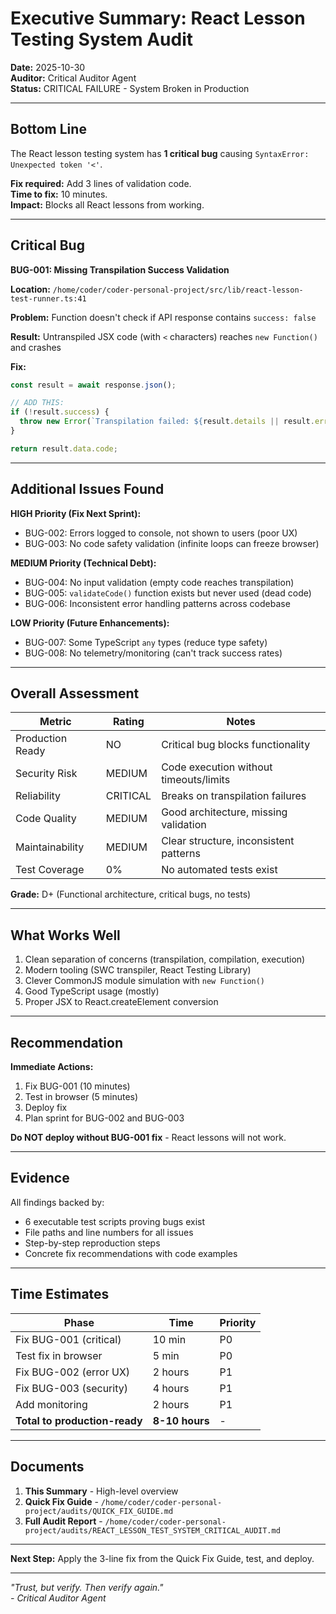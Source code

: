 # Executive Summary: React Lesson Testing System Audit

**Date:** 2025-10-30  
**Auditor:** Critical Auditor Agent  
**Status:** CRITICAL FAILURE - System Broken in Production

---

## Bottom Line

The React lesson testing system has **1 critical bug** causing `SyntaxError: Unexpected token '<'`.

**Fix required:** Add 3 lines of validation code.  
**Time to fix:** 10 minutes.  
**Impact:** Blocks all React lessons from working.

---

## Critical Bug

**BUG-001: Missing Transpilation Success Validation**

**Location:** `/home/coder/coder-personal-project/src/lib/react-lesson-test-runner.ts:41`

**Problem:** Function doesn't check if API response contains `success: false`

**Result:** Untranspiled JSX code (with `<` characters) reaches `new Function()` and crashes

**Fix:**
```typescript
const result = await response.json();

// ADD THIS:
if (!result.success) {
  throw new Error(`Transpilation failed: ${result.details || result.error || 'Unknown error'}`);
}

return result.data.code;
```

---

## Additional Issues Found

**HIGH Priority (Fix Next Sprint):**
- BUG-002: Errors logged to console, not shown to users (poor UX)
- BUG-003: No code safety validation (infinite loops can freeze browser)

**MEDIUM Priority (Technical Debt):**
- BUG-004: No input validation (empty code reaches transpilation)
- BUG-005: `validateCode()` function exists but never used (dead code)
- BUG-006: Inconsistent error handling patterns across codebase

**LOW Priority (Future Enhancements):**
- BUG-007: Some TypeScript `any` types (reduce type safety)
- BUG-008: No telemetry/monitoring (can't track success rates)

---

## Overall Assessment

| Metric | Rating | Notes |
|--------|--------|-------|
| Production Ready | NO | Critical bug blocks functionality |
| Security Risk | MEDIUM | Code execution without timeouts/limits |
| Reliability | CRITICAL | Breaks on transpilation failures |
| Code Quality | MEDIUM | Good architecture, missing validation |
| Maintainability | MEDIUM | Clear structure, inconsistent patterns |
| Test Coverage | 0% | No automated tests exist |

**Grade:** D+ (Functional architecture, critical bugs, no tests)

---

## What Works Well

1. Clean separation of concerns (transpilation, compilation, execution)
2. Modern tooling (SWC transpiler, React Testing Library)
3. Clever CommonJS module simulation with `new Function()`
4. Good TypeScript usage (mostly)
5. Proper JSX to React.createElement conversion

---

## Recommendation

**Immediate Actions:**
1. Fix BUG-001 (10 minutes)
2. Test in browser (5 minutes)
3. Deploy fix
4. Plan sprint for BUG-002 and BUG-003

**Do NOT deploy without BUG-001 fix** - React lessons will not work.

---

## Evidence

All findings backed by:
- 6 executable test scripts proving bugs exist
- File paths and line numbers for all issues
- Step-by-step reproduction steps
- Concrete fix recommendations with code examples

---

## Time Estimates

| Phase | Time | Priority |
|-------|------|----------|
| Fix BUG-001 (critical) | 10 min | P0 |
| Test fix in browser | 5 min | P0 |
| Fix BUG-002 (error UX) | 2 hours | P1 |
| Fix BUG-003 (security) | 4 hours | P1 |
| Add monitoring | 2 hours | P1 |
| **Total to production-ready** | **8-10 hours** | - |

---

## Documents

1. **This Summary** - High-level overview
2. **Quick Fix Guide** - `/home/coder/coder-personal-project/audits/QUICK_FIX_GUIDE.md`
3. **Full Audit Report** - `/home/coder/coder-personal-project/audits/REACT_LESSON_TEST_SYSTEM_CRITICAL_AUDIT.md`

---

**Next Step:** Apply the 3-line fix from the Quick Fix Guide, test, and deploy.

---

*"Trust, but verify. Then verify again."*  
*- Critical Auditor Agent*
